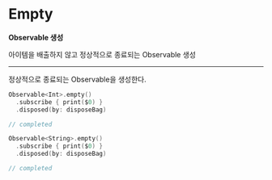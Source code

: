 # Empty

**Observable 생성**

아이템을 배출하지 않고 정상적으로 종료되는 Observable 생성

---

정상적으로 종료되는 Observable을 생성한다.

```swift
Observable<Int>.empty()
  .subscribe { print($0) }
  .disposed(by: disposeBag)

// completed

Observable<String>.empty()
  .subscribe { print($0) }
  .disposed(by: disposeBag)

// completed
```

